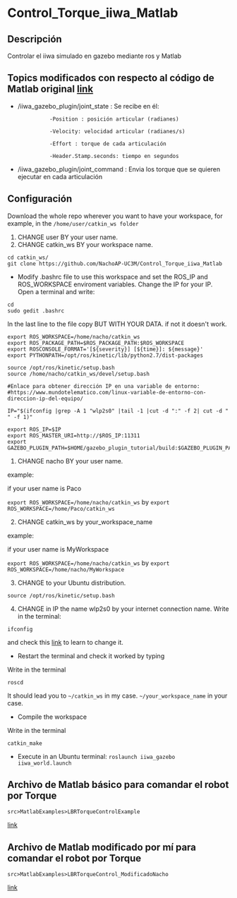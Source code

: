 # Control_Torque_iiwa_Matlab

## Descripción
Controlar el iiwa simulado en gazebo mediante ros y Matlab


## Topics modificados con respecto al código de Matlab original [link](https://www.mathworks.com/help/robotics/examples/control-lbr-manipulator-motion-through-joint-torque.html)

  * /iiwa_gazebo_plugin/joint_state : Se recibe en él:  
                  
                  -Position : posición articular (radianes)
                                                      
                  -Velocity: velocidad articular (radianes/s)
                  
                  -Effort : torque de cada articulación
                  
                  -Header.Stamp.seconds: tiempo en segundos
                                                      
  * /iiwa_gazebo_plugin/joint_command : Envia los torque que se quieren ejecutar en cada articulación
  
## Configuración

Download the whole repo wherever you want to have your workspace, for example, in the ```/home/user/catkin_ws folder ```

1. CHANGE user BY your user name.
2. CHANGE catkin_ws BY your workspace name.

```
cd catkin_ws/
git clone https://github.com/NachoAP-UC3M/Control_Torque_iiwa_Matlab
```

* Modify .bashrc file to use this workspace and set the ROS_IP and ROS_WORKSPACE enviroment variables. Change the IP for your IP. Open a terminal and write:

```
cd 
sudo gedit .bashrc
```
In the last line to the file copy BUT WITH YOUR DATA. if not it doesn't work. 

```
export ROS_WORKSPACE=/home/nacho/catkin_ws
export ROS_PACKAGE_PATH=$ROS_PACKAGE_PATH:$ROS_WORKSPACE
export ROSCONSOLE_FORMAT='[${severity}] [${time}]: ${message}'
export PYTHONPATH=/opt/ros/kinetic/lib/python2.7/dist-packages

source /opt/ros/kinetic/setup.bash
source /home/nacho/catkin_ws/devel/setup.bash

#Enlace para obtener dirección IP en una variable de entorno:
#https://www.mundotelematico.com/linux-variable-de-entorno-con-direccion-ip-del-equipo/

IP="$(ifconfig |grep -A 1 "wlp2s0" |tail -1 |cut -d ":" -f 2| cut -d " " -f 1)"

export ROS_IP=$IP
export ROS_MASTER_URI=http://$ROS_IP:11311
export GAZEBO_PLUGIN_PATH=$HOME/gazebo_plugin_tutorial/build:$GAZEBO_PLUGIN_PATH

```

1. CHANGE nacho BY your user name. 

example:

if your user name is Paco

```export ROS_WORKSPACE=/home/nacho/catkin_ws``` by ```export ROS_WORKSPACE=/home/Paco/catkin_ws```

2. CHANGE catkin_ws by your_workspace_name

example:

if your user name is MyWorkspace

```export ROS_WORKSPACE=/home/nacho/catkin_ws``` by ```export ROS_WORKSPACE=/home/nacho/MyWorkspace```

3. CHANGE to your Ubuntu distribution.

```source /opt/ros/kinetic/setup.bash```

4. CHANGE in IP the name wlp2s0 by your internet connection name. Write in the terminal:
```
ifconfig
```
and check this [link](https://www.mundotelematico.com/linux-variable-de-entorno-con-direccion-ip-del-equipo/) to learn to change it.

* Restart the terminal and check it worked by typing

Write in the terminal

``` roscd ```

It should lead you to ```~/catkin_ws``` in my case. ```~/your_workspace_name``` in your case.

* Compile the workspace

Write in the terminal

``` roscd 
catkin_make
```

* Execute in an Ubuntu terminal: 
``` roslaunch iiwa_gazebo iiwa_world.launch ```

## Archivo de Matlab básico para comandar el robot por Torque

``` src>MatlabExamples>LBRTorqueControlExample ```

[link](https://github.com/NachoAP-UC3M/Control_Torque_iiwa_Matlab/blob/master/src/MatlabExamples/LBRTorqueControlExample.m)

## Archivo de Matlab modificado por mí para comandar el robot por Torque  

``` src>MatlabExamples>LBRTorqueControl_ModificadoNacho ```

[link](https://github.com/NachoAP-UC3M/Control_Torque_iiwa_Matlab/blob/master/src/MatlabExamples/LBRTorqueControl_ModificadoNacho.m)










